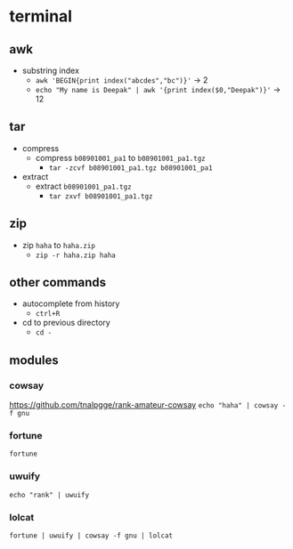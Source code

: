 # terminal

## awk
- substring index
	- `awk 'BEGIN{print index("abcdes","bc")}'` → 2
	- `echo "My name is Deepak" | awk '{print index($0,"Deepak")}'` → 12


## tar
- compress
	- compress `b08901001_pa1` to `b08901001_pa1.tgz`
		- `tar -zcvf b08901001_pa1.tgz b08901001_pa1`
- extract
	- extract `b08901001_pa1.tgz`
		- `tar zxvf b08901001_pa1.tgz`

## zip
- zip `haha` to `haha.zip`
	- `zip -r haha.zip haha`

## other commands
- autocomplete from history
	- `ctrl+R`
- cd to previous directory
	- `cd -`
		
## modules
### cowsay
https://github.com/tnalpgge/rank-amateur-cowsay
`echo "haha" | cowsay -f gnu`

### fortune
`fortune`

### uwuify
`echo "rank" | uwuify`

### lolcat
`fortune | uwuify | cowsay -f gnu | lolcat`

